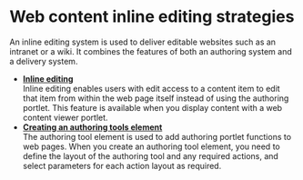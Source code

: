 # Web content inline editing strategies

An inline editing system is used to deliver editable websites such as an intranet or a wiki. It combines the features of both an authoring system and a delivery system.

-   **[Inline editing](../wcm_inline_editing/inline_editing/index.md)**  
Inline editing enables users with edit access to a content item to edit that item from within the web page itself instead of using the authoring portlet. This feature is available when you display content with a web content viewer portlet.
-   **[Creating an authoring tools element](../../wcm_artifacts/elements/howto_work_with_elements/authoringtools_element/index.md)**  
The authoring tool element is used to add authoring portlet functions to web pages. When you create an authoring tool element, you need to define the layout of the authoring tool and any required actions, and select parameters for each action layout as required.


